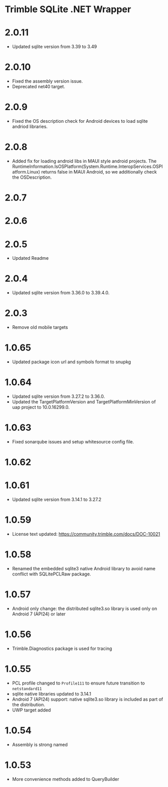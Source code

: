 # Trimble SQLite .NET Wrapper

# 2.0.11
* Updated sqlite version from 3.39 to 3.49

# 2.0.10
* Fixed the assembly version issue.
* Deprecated net40 target.

# 2.0.9
* Fixed the OS description check for Android devices to load sqlite andriod libraries.

# 2.0.8
* Added fix for loading android libs in MAUI style android projects. The RuntimeInformation.IsOSPlatform(System.Runtime.InteropServices.OSPlatform.Linux) returns false in MAUI Android, so we additionally check the OSDescription.

# 2.0.7
# 2.0.6
# 2.0.5
* Updated Readme

# 2.0.4
* Updated sqlite version from 3.36.0 to 3.39.4.0.

# 2.0.3
* Remove old mobile targets

# 1.0.65
* Updated package icon url and symbols format to snupkg

# 1.0.64
* Updated sqlite version from 3.27.2 to 3.36.0.
* Updated the TargetPlatformVersion and TargetPlatformMinVersion of uap project to 10.0.16299.0.

# 1.0.63
* Fixed sonarqube issues and setup whitesource config file.

# 1.0.62
# 1.0.61
* Updated sqlite version from 3.14.1 to 3.27.2

# 1.0.59
* License text updated: https://community.trimble.com/docs/DOC-10021

# 1.0.58

* Renamed the embedded sqlite3 native Android library to avoid name conflict with SQLitePCLRaw package.

# 1.0.57

* Android only change: the distributed sqlite3.so library is used only on Android 7 (API24) or later

# 1.0.56

* Trimble.Diagnostics package is used for tracing

# 1.0.55

* PCL profile changed to `Profile111` to ensure future transition to `netstandard11`
* sqlite native libraries updated to 3.14.1
* Android 7 (API24) support: native sqlite3.so library is included as part of the distribution.
* UWP target added

# 1.0.54

* Assembly is strong named

# 1.0.53

* More convenience methods added to QueryBuilder
